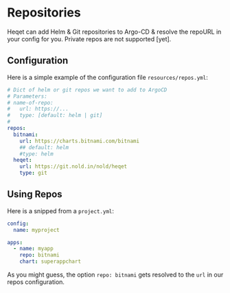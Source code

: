 # Repositories

Heqet can add Helm & Git repositories to Argo-CD & resolve the repoURL in your config for you. Private repos are not supported [yet].

## Configuration

Here is a simple example of the configuration file `resources/repos.yml`:

```yaml
# Dict of helm or git repos we want to add to ArgoCD
# Parameters:
# name-of-repo:
#   url: https://...
#   type: [default: helm | git]
#
repos:
  bitnami:
    url: https://charts.bitnami.com/bitnami
    ## default: helm
    #type: helm 
  heqet:
    url: https://git.nold.in/nold/heqet
    type: git
```

## Using Repos

Here is a snipped from a `project.yml`:

```yaml
config: 
  name: myproject

apps:
  - name: myapp
    repo: bitnami
    chart: superappchart
```

As you might guess, the option `repo: bitnami` gets resolved to the `url` in our repos configuration.
